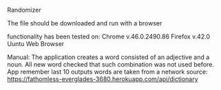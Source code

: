Randomizer

The file should be downloaded and run with a browser

functionality has been tested on:
Chrome v.46.0.2490.86
Firefox v.42.0
Uuntu Web Browser


Manual:
The application creates a word consisted of an adjective and a noun. All new word checked that such combination was not used before. App remember last 10 outputs
words are taken from a network source: https://fathomless-everglades-3680.herokuapp.com/api/dictionary
